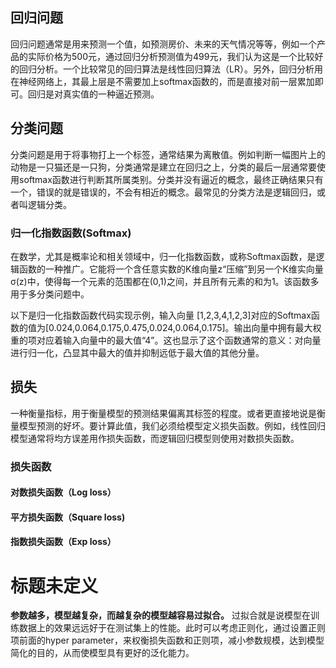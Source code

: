 ## 回归问题

回归问题通常是用来预测一个值，如预测房价、未来的天气情况等等，例如一个产品的实际价格为500元，通过回归分析预测值为499元，我们认为这是一个比较好的回归分析。一个比较常见的回归算法是线性回归算法（LR）。另外，回归分析用在神经网络上，其最上层是不需要加上softmax函数的，而是直接对前一层累加即可。回归是对真实值的一种逼近预测。

##  分类问题

分类问题是用于将事物打上一个标签，通常结果为离散值。例如判断一幅图片上的动物是一只猫还是一只狗，分类通常是建立在回归之上，分类的最后一层通常要使用softmax函数进行判断其所属类别。分类并没有逼近的概念，最终正确结果只有一个，错误的就是错误的，不会有相近的概念。最常见的分类方法是逻辑回归，或者叫逻辑分类。

### 归一化指数函数(Softmax)

在数学，尤其是概率论和相关领域中，归一化指数函数，或称Softmax函数，是逻辑函数的一种推广。它能将一个含任意实数的K维向量z“压缩”到另一个K维实向量σ(z)中，使得每一个元素的范围都在(0,1)之间，并且所有元素的和为1。该函数多用于多分类问题中。

以下是归一化指数函数代码实现示例，输入向量 [1,2,3,4,1,2,3]对应的Softmax函数的值为[0.024,0.064,0.175,0.475,0.024,0.064,0.175]。输出向量中拥有最大权重的项对应着输入向量中的最大值“4”。这也显示了这个函数通常的意义：对向量进行归一化，凸显其中最大的值并抑制远低于最大值的其他分量。

## 损失
一种衡量指标，用于衡量模型的预测结果偏离其标签的程度。或者更直接地说是衡量模型预测的好坏。要计算此值，我们必须给模型定义损失函数。例如，线性回归模型通常将均方误差用作损失函数，而逻辑回归模型则使用对数损失函数。

### 损失函数
#### 对数损失函数（Log loss）
#### 平方损失函数（Square loss)
#### 指数损失函数（Exp loss）


# 标题未定义

**参数越多，模型越复杂，而越复杂的模型越容易过拟合。** 过拟合就是说模型在训练数据上的效果远远好于在测试集上的性能。此时可以考虑正则化，通过设置正则项前面的hyper parameter，来权衡损失函数和正则项，减小参数规模，达到模型简化的目的，从而使模型具有更好的泛化能力。
